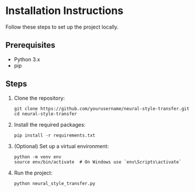 # Installation Instructions

Follow these steps to set up the project locally.

## Prerequisites

- Python 3.x
- pip

## Steps

1. Clone the repository:
    ```
    git clone https://github.com/yourusername/neural-style-transfer.git
    cd neural-style-transfer
    ```

2. Install the required packages:
    ```
    pip install -r requirements.txt
    ```

3. (Optional) Set up a virtual environment:
    ```
    python -m venv env
    source env/bin/activate  # On Windows use `env\Scripts\activate`
    ```

4. Run the project:
    ```
    python neural_style_transfer.py
    ```
